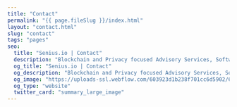 ```yaml
---
title: "Contact"
permalink: "{{ page.fileSlug }}/index.html"
layout: "contact.html"
slug: "contact"
tags: "pages"
seo:
  title: "Senius.io | Contact"
  description: "Blockchain and Privacy focused Advisory Services, Software development and Investments."
  og_title: "Senius.io | Contact"
  og_description: "Blockchain and Privacy focused Advisory Services, Software development and Investments."
  og_image: "https://uploads-ssl.webflow.com/603923d1b238f701cc6d5902/607fe55daab96851cd3e0dec_Open%20Graph%20image.jpg"
  og_type: "website"
  twitter_card: "summary_large_image"
---
```



